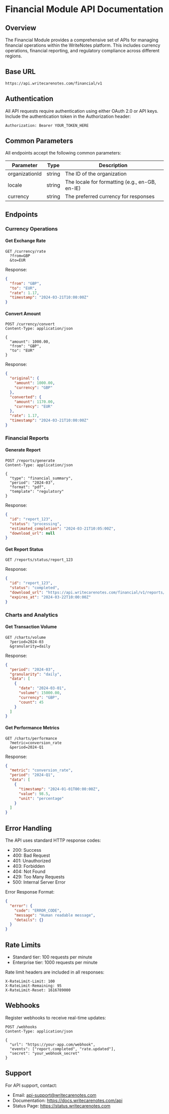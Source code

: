 # Financial Module API Documentation

## Overview

The Financial Module provides a comprehensive set of APIs for managing financial operations within the WriteNotes platform. This includes currency operations, financial reporting, and regulatory compliance across different regions.

## Base URL

```
https://api.writecarenotes.com/financial/v1
```

## Authentication

All API requests require authentication using either OAuth 2.0 or API keys. Include the authentication token in the Authorization header:

```http
Authorization: Bearer YOUR_TOKEN_HERE
```

## Common Parameters

All endpoints accept the following common parameters:

| Parameter | Type | Description |
|-----------|------|-------------|
| organizationId | string | The ID of the organization |
| locale | string | The locale for formatting (e.g., en-GB, en-IE) |
| currency | string | The preferred currency for responses |

## Endpoints

### Currency Operations

#### Get Exchange Rate

```http
GET /currency/rate
  ?from=GBP
  &to=EUR
```

Response:
```json
{
  "from": "GBP",
  "to": "EUR",
  "rate": 1.17,
  "timestamp": "2024-03-21T10:00:00Z"
}
```

#### Convert Amount

```http
POST /currency/convert
Content-Type: application/json

{
  "amount": 1000.00,
  "from": "GBP",
  "to": "EUR"
}
```

Response:
```json
{
  "original": {
    "amount": 1000.00,
    "currency": "GBP"
  },
  "converted": {
    "amount": 1170.00,
    "currency": "EUR"
  },
  "rate": 1.17,
  "timestamp": "2024-03-21T10:00:00Z"
}
```

### Financial Reports

#### Generate Report

```http
POST /reports/generate
Content-Type: application/json

{
  "type": "financial_summary",
  "period": "2024-03",
  "format": "pdf",
  "template": "regulatory"
}
```

Response:
```json
{
  "id": "report_123",
  "status": "processing",
  "estimated_completion": "2024-03-21T10:05:00Z",
  "download_url": null
}
```

#### Get Report Status

```http
GET /reports/status/report_123
```

Response:
```json
{
  "id": "report_123",
  "status": "completed",
  "download_url": "https://api.writecarenotes.com/financial/v1/reports/download/report_123",
  "expires_at": "2024-03-22T10:00:00Z"
}
```

### Charts and Analytics

#### Get Transaction Volume

```http
GET /charts/volume
  ?period=2024-03
  &granularity=daily
```

Response:
```json
{
  "period": "2024-03",
  "granularity": "daily",
  "data": [
    {
      "date": "2024-03-01",
      "volume": 15000.00,
      "currency": "GBP",
      "count": 45
    }
  ]
}
```

#### Get Performance Metrics

```http
GET /charts/performance
  ?metric=conversion_rate
  &period=2024-Q1
```

Response:
```json
{
  "metric": "conversion_rate",
  "period": "2024-Q1",
  "data": [
    {
      "timestamp": "2024-01-01T00:00:00Z",
      "value": 98.5,
      "unit": "percentage"
    }
  ]
}
```

## Error Handling

The API uses standard HTTP response codes:

- 200: Success
- 400: Bad Request
- 401: Unauthorized
- 403: Forbidden
- 404: Not Found
- 429: Too Many Requests
- 500: Internal Server Error

Error Response Format:
```json
{
  "error": {
    "code": "ERROR_CODE",
    "message": "Human readable message",
    "details": {}
  }
}
```

## Rate Limits

- Standard tier: 100 requests per minute
- Enterprise tier: 1000 requests per minute

Rate limit headers are included in all responses:
```http
X-RateLimit-Limit: 100
X-RateLimit-Remaining: 95
X-RateLimit-Reset: 1616789000
```

## Webhooks

Register webhooks to receive real-time updates:

```http
POST /webhooks
Content-Type: application/json

{
  "url": "https://your-app.com/webhook",
  "events": ["report.completed", "rate.updated"],
  "secret": "your_webhook_secret"
}
```

## Support

For API support, contact:
- Email: api-support@writecarenotes.com
- Documentation: https://docs.writecarenotes.com/api
- Status Page: https://status.writecarenotes.com 